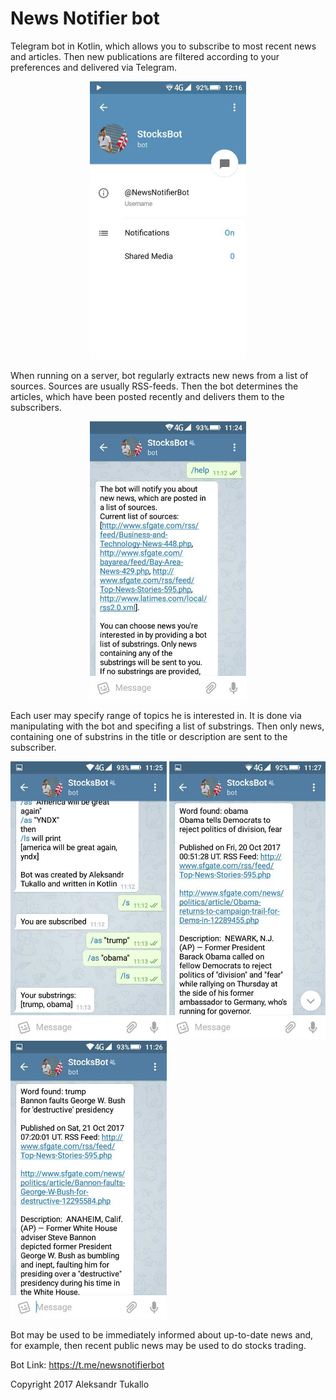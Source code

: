 
# News Notifier bot

Telegram bot in Kotlin, which allows you to subscribe to most recent news and articles. Then new publications are filtered according to your preferences and delivered via Telegram. 

<p align="center">
<img float="center" src="screenshots/main.jpg" width="250" alt="" />
</p>

When running on a server, bot regularly extracts new news from a list of sources. Sources are usually RSS-feeds. Then the bot determines the articles, which have been posted recently and delivers them to the subscribers.

<p align="center">
<img float="center" src="screenshots/help.jpg" width="250" alt="" />
</p>

Each user may specify range of topics he is interested in. It is done via manipulating with the bot and specifing a list of substrings. Then only news, containing one of substrins in the title or description are sent to the subscriber. 

<p align="сenter">
<img src="screenshots/substrings.jpg" width="250"/>
<img src="screenshots/foundObama.jpg" width="250" />
<img src="screenshots/foundTrump.jpg" width="250" />
</p>

Bot may be used to be immediately informed about up-to-date news and, for example, then recent public news may be used to do stocks trading.

Bot Link: https://t.me/newsnotifierbot

Copyright 2017 Aleksandr Tukallo
